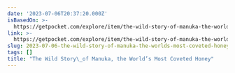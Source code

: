 ```yaml
---
date: '2023-07-06T20:37:20.000Z'
isBasedOn: >-
  https://getpocket.com/explore/item/the-wild-story-of-manuka-the-world-s-most-coveted-honey?utm_source=pocket-newtab
link: >-
  https://getpocket.com/explore/item/the-wild-story-of-manuka-the-world-s-most-coveted-honey?utm_source=pocket-newtab
slug: 2023-07-06-the-wild-story-of-manuka-the-worlds-most-coveted-honey
tags: []
title: "The Wild Story\_of Manuka, the World’s Most Coveted Honey"
---
```


